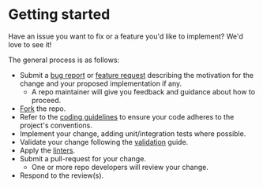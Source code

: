 # Getting started

Have an issue you want to fix or a feature you'd like to implement? We'd love to see it!

The general process is as follows:

* Submit a [bug report][bug-report] or [feature request][feature-req] describing the motivation for
  the change and your proposed implementation if any.
  * A repo maintainer will give you feedback and guidance about how to proceed.
* [Fork][yscope-log-viewer-fork] the repo.
* Refer to the [coding guidelines](coding-guidelines) to ensure your code adheres to the project's
  conventions.
* Implement your change, adding unit/integration tests where possible.
* Validate your change following the [validation](contributing-validation) guide.
* Apply the [linters](contributing-linting).
* Submit a pull-request for your change.
  * One or more repo developers will review your change.
* Respond to the review(s).

[bug-report]: https://github.com/y-scope/yscope-log-viewer/issues/new?labels=bug&template=bug-report.yml
[feature-req]: https://github.com/y-scope/yscope-log-viewer/issues/new?labels=enhancement&template=feature-request.yml
[yscope-log-viewer-fork]: https://github.com/y-scope/yscope-log-viewer/fork
